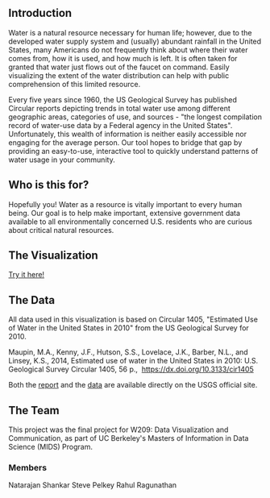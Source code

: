 ## Introduction

Water is a natural resource necessary for human life; however, due to the developed water supply system and (usually) abundant rainfall in the United States, many Americans do not frequently think about where their water comes from, how it is used, and how much is left. It is often taken for granted that water just flows out of the faucet on command. Easily visualizing the extent of the water distribution can help with public comprehension of this limited resource. 

Every five years since 1960, the US Geological Survey has published Circular reports depicting trends in total water use among different geographic areas, categories of use, and sources - "the longest compilation record of water-use data by a Federal agency in the United States". Unfortunately, this wealth of information is neither easily accessible nor engaging for the average person. Our tool hopes to bridge that gap by providing an easy-to-use, interactive tool to quickly understand patterns of water usage in your community.

## Who is this for?

Hopefully you! Water as a resource is vitally important to every human being. Our goal is to help make important, extensive government data available to all environmentally concerned U.S. residents who are curious about critical natural resources. 

## The Visualization

[Try it here!](integration2.html)

## The Data 

All data used in this visualization is based on Circular 1405, "Estimated Use of Water in the United States in 2010" from the US Geological Survey for 2010. 

Maupin, M.A., Kenny, J.F., Hutson, S.S., Lovelace, J.K., Barber, N.L., and Linsey, K.S., 2014, Estimated use of water in the United States in 2010: U.S. Geological Survey Circular 1405, 56 p., 
https://dx.doi.org/10.3133/cir1405

Both the [report](https://pubs.usgs.gov/circ/1405/) and the [data](https://water.usgs.gov/watuse/data/2010/) are available directly on the USGS  official site.

## The Team

This project was the final project for W209: Data Visualization and Communication, as part of UC Berkeley's Masters of Information in Data Science (MIDS) Program.

### Members
Natarajan Shankar
Steve Pelkey
Rahul Ragunathan

